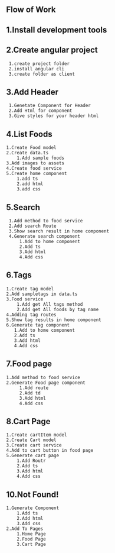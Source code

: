 ## Flow of Work

## 1.Install development tools

## 2.Create angular project

     1.create project folder
     2.install angular cli
     3.create folder as client

## 3.Add Header

     1.Genetate Component for Header
     2.Add Html for component
     3.Give styles for your header html

## 4.List Foods

    1.Create Food model
    2.Create data.ts
        1.Add sample foods
    3.Add images to assets
    4.Create food service
    5.Create home component
        1.add ts
        2.add html
        3.add css

## 5.Search

     1.Add method to food service
     2.Add search Route
     3.Show search result in home component
     4.Generate search component
         1.Add to home component
         2.Add ts
         3.Add html
         4.Add css

## 6.Tags

    1.Create tag model
    2.Add sampletags in data.ts
    3.Food service
        1.Add get All tags method
        2.Add get All foods by tag name
    4.Adding tag routes
    5.Show tag results in home component
    6.Generate tag component
       1.Add to home component
       2.Add ts
       3.Add html
       4.Add css

## 7.Food page

    1.Add method to food service
    2.Generate Food page component
         1.Add route
         2.Add td
         3.Add html
         4.Add css

## 8.Cart Page

    1.Create cartItem model
    2.Create Cart model
    3.Create cart service
    4.Add to cart button in food page
    5.Generate cart page
        1.Add Routr
        2.Add ts
        3.Add html
        4.Add css

## 10.Not Found!

    1.Generate Component
        1.Add ts
        2.Add html
        3.Add css
    2.Add To Pages
        1.Home Page
        2.Food Page
        3.Cart Page
